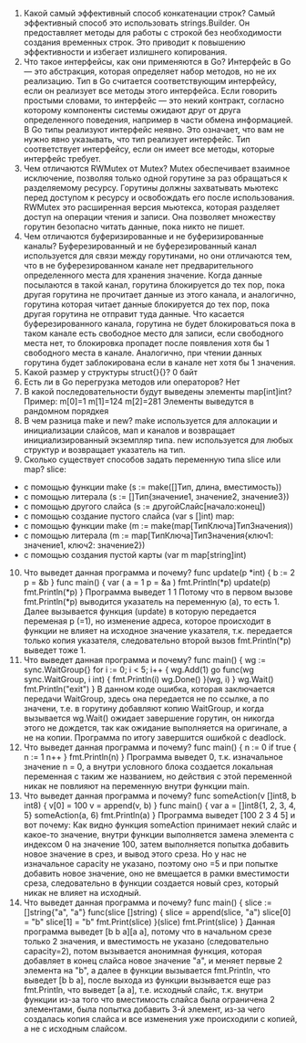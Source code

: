 1. Какой самый эффективный способ конкатенации строк?
Самый эффективный способ это использовать strings.Builder. Он предоставляет методы для работы с строкой без необходимости создания временных строк. Это приводит к повышению эффективности и избегает излишнего копирования.
2. Что такое интерфейсы, как они применяются в Go?
Интерфейс в Go — это абстракция, которая определяет набор методов, но не их реализацию. Тип в Go считается соответствующим интерфейсу, если он реализует все методы этого интерфейса. Если говорить простыми словами, то интерфейс — это некий контракт, согласно которому компоненты системы ожидают друг от друга определенного поведения, например в части обмена информацией.
В Go типы реализуют интерфейс неявно. Это означает, что вам не нужно явно указывать, что тип реализует интерфейс. Тип соответствует интерфейсу, если он имеет все методы, которые интерфейс требует.
3. Чем отличаются RWMutex от Mutex?
Mutex обеспечивает взаимное исключение, позволяя только одной горутине за раз обращаться к разделяемому ресурсу. Горутины должны захватывать мьютекс перед доступом к ресурсу и освобождать его после использования. 
RWMutex это расширенная версия мьютекса, которая разделяет доступ на операции чтения и записи. Она позволяет множеству горутин безопасно читать данные, пока никто не пишет.
4. Чем отличаются буферизированные и не буферизированные каналы?
Буферезированный и не буферезированный канал используется для связи между горутинами, но они отличаются тем, что в не буферезированном канале нет предварительного определенного места для хранения значение. Когда данные посылаются в такой канал, горутина блокируется до тех пор, пока другая горутина не прочитает данные из этого канала, и аналогично, горутина которая читает данные блокируется до тех пор, пока другая горутина не отправит туда данные.
Что касается буферезированного канала, горутина не будет блокироваться пока в таком канале есть свободное место для записи, если свободного места нет, то блокировка пропадет после появления хотя бы 1 свободного места в канале. Аналогично, при чтении данных горутина будет заблокирована если в канале нет хотя бы 1 значения.
5. Какой размер у структуры struct{}{}?
0 байт
6. Есть ли в Go перегрузка методов или операторов?
Нет 
7. В какой последовательности будут выведены элементы map[int]int?
Пример:
m[0]=1
m[1]=124
m[2]=281
Элементы выведутся в рандомном порядкея 
8. В чем разница make и new?
make используется для аллокации и инициализации слайсов, мап и каналов и возвращает инициализированный экземпляр типа.
new используется для любых структур и возвращает указатель на тип.
9. Сколько существует способов задать переменную типа slice или map?
slice:
- с помощью функции make (s := make([]Тип, длина, вместимость))
- с помощью литерала (s := []Тип{значение1, значение2, значение3})
- с помощью другого слайса (s := другойСлайс[начало:конец])
- с помощью создание пустого слайса (var s []int)
map:
- с помощью функции make (m := make(map[ТипКлюча]ТипЗначения))
- с помощью литерала (m := map[ТипКлюча]ТипЗначения{ключ1: значение1, ключ2: значение2})
- с помощью создания пустой карты (var m map[string]int)
10. Что выведет данная программа и почему?
func update(p *int) {
b := 2
p = &b
}
func main() {
var (
a = 1
p = &a
)
fmt.Println(*p)
update(p)
fmt.Println(*p)
}
Программа выведет
1
1
Потому что в первом вызове fmt.Println(*p) выводится указатель на переменную (a), то есть 1.
Далее вызывается функция (update) в которую передается переменая p (=1), но изменение адреса, которое происходит в функции не влияет на исходное значение указателя, т.к. передается только копия указателя, следовательно второй вызов fmt.Println(*p) выведет тоже 1.
11. Что выведет данная программа и почему?
func main() {
wg := sync.WaitGroup{}
for i := 0; i < 5; i++ {
wg.Add(1)
go func(wg sync.WaitGroup, i int) {
fmt.Println(i)
wg.Done()
}(wg, i)
}
wg.Wait()
fmt.Println("exit")
}
В данном коде ошибка, которая заключается передачи WaitGroup, здесь она передается не по ссылке, а по значени, т.е. в горутину добавляют копию WaitGroup, и когда вызывается wg.Wait() ожидает завершение горутин, он никогда этого не дождется, так как ожидание выполняется на оригинале, а не на копии. Программа по итогу завершится ошибкой с deadlock.
12. Что выведет данная программа и почему?
func main() {
n := 0
if true {
n := 1
n++
}
fmt.Println(n)
}
Программа выведет 0, т.к. изначальное значение n = 0, а внутри условного блока создается локальная переменная с таким же названием, но действия с этой переменной никак не повлияют на переменную внутри функции main.
13. Что выведет данная программа и почему?
func someAction(v []int8, b int8) {
v[0] = 100
v = append(v, b)
}
func main() {
var a = []int8{1, 2, 3, 4, 5}
someAction(a, 6)
fmt.Println(a)
}
Программа выведет [100 2 3 4 5] и вот почему:
Как видно функция someAction принимает некий слайс и какое-то значение, внутри функции выполняется замена элемента с индексом 0 на значение 100, затем выполняется попытка добавить новое значение в срез, и вывод этого среза. Но у нас не изначальное capacity не указано, поэтому оно =5 и при попытке добавить новое значение, оно не вмещается в рамки вместимости среза, следовательно в функции создается новый срез, который никак не влияет на исходный.
14. Что выведет данная программа и почему?
func main() {
slice := []string{"a", "a"}
func(slice []string) {
slice = append(slice, "a")
slice[0] = "b"
slice[1] = "b"
fmt.Print(slice)
}(slice)
fmt.Print(slice)
}
Данная программа выведет [b b a][a a], потому что в начальном срезе только 2 значения, и вместимость не указано (следовательно capacity=2), потом вызывается анонимная функция, которая добавляет в конец слайса новое значение "а", и меняет первые 2 элемента на "b", а далее в функции вызывается fmt.Println, что выведет [b b a], после выхода из функции вызывается еще раз fmt.Println, что выведет [a a], т.е. исходный слайс, т.к. внутри функции из-за того что вместимость слайса была ограничена 2 элементами, была попытка добавить 3-й элемент, из-за чего создалась копия слайса и все изменения уже происходили с копией, а не с исходным слайсом.